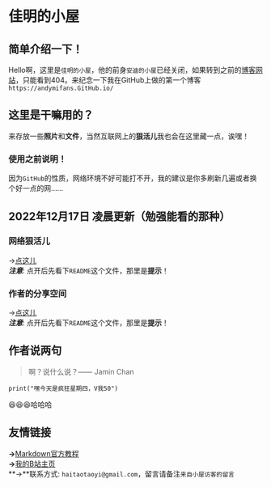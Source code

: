 # 佳明的小屋
## 简单介绍一下！
Hello啊，这里是`佳明的小屋`，他的前身`安迪的小屋`已经关闭，如果转到之前的[博客网站](https://andymifans.github.io/)，只能看到404。来纪念一下我在GitHub上做的第一个博客`https://andymifans.GitHub.io/`

## 这里是干嘛用的？
来存放一些**照片**和**文件**，当然互联网上的**狠活儿**我也会在这里藏一点，诶嘿！
### 使用之前说明！
因为`GitHub`的性质，网络环境不好可能打不开，我的建议是你多刷新几遍或者换个好一点的网……

## 2022年12月17日 凌晨更新（勉强能看的那种）
### 网络狠活儿
→[点这儿](https://github.com/JaminAndyChan/henhuoer.github.io)  
***注意***: 点开后先看下`README`这个文件，那里是**提示**！
### 作者的分享空间
→[点这儿](https://github.com/JaminAndyChan/jaminssharespace.github.io)  
***注意***: 点开后先看下`README`这个文件，那里是**提示**！

## 作者说两句
>啊？说什么说？—— Jamin Chan
``` 
print("嘿今天是疯狂星期四，V我50")
```
:satisfied::satisfied::satisfied:哈哈哈

## 友情链接
**→**[Markdown官方教程](https://markdown.com.cn/)  
**→**[我的B站主页](https://space.bilibili.com/93802538)  
**→**联系方式: `haitaotaoyi@gmail.com`，留言请备注`来自小屋访客的留言`

